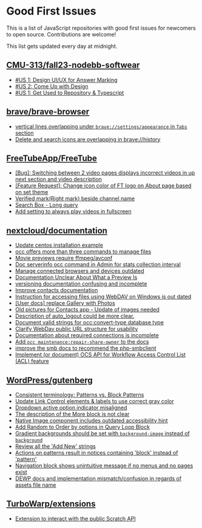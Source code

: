 # Good First Issues

This is a list of JavaScript repositories with good first issues for newcomers to open source. Contributions are welcome!

This list gets updated every day at midnight.

## [CMU-313/fall23-nodebb-softwear](https://github.com/CMU-313/fall23-nodebb-softwear)

- [#US 1: Design UI/UX for Answer Marking](https://github.com/CMU-313/fall23-nodebb-softwear/issues/4)
- [#US 2: Come Up with Design](https://github.com/CMU-313/fall23-nodebb-softwear/issues/6)
- [#US 1: Get Used to Repository & Typescript](https://github.com/CMU-313/fall23-nodebb-softwear/issues/3)

## [brave/brave-browser](https://github.com/brave/brave-browser)

- [vertical lines overlapping under `brave://settings/appearance` in `Tabs` section](https://github.com/brave/brave-browser/issues/30100)
- [Delete and search icons are overlapping in brave://history](https://github.com/brave/brave-browser/issues/32399)

## [FreeTubeApp/FreeTube](https://github.com/FreeTubeApp/FreeTube)

- [[Bug]: Switching between 2 video pages displays incorrect videos in up next section and video description](https://github.com/FreeTubeApp/FreeTube/issues/2261)
- [[Feature Request]: Change icon color of FT logo on About page based on set theme](https://github.com/FreeTubeApp/FreeTube/issues/4020)
- [Verified mark(Right mark) beside channel name](https://github.com/FreeTubeApp/FreeTube/issues/944)
- [Search Box - Long query](https://github.com/FreeTubeApp/FreeTube/issues/940)
- [Add setting to always play videos in fullscreen](https://github.com/FreeTubeApp/FreeTube/issues/647)

## [nextcloud/documentation](https://github.com/nextcloud/documentation)

- [Update centos installation example](https://github.com/nextcloud/documentation/issues/9652)
- [occ offers more than three commands to manage files](https://github.com/nextcloud/documentation/issues/9630)
- [Movie previews require ffmpeg/avconf](https://github.com/nextcloud/documentation/issues/222)
- [Doc serverinfo occ command in Admin for stats collection interval](https://github.com/nextcloud/documentation/issues/10493)
- [Manage connected browsers and devices outdated](https://github.com/nextcloud/documentation/issues/1746)
- [Documentation Unclear About What a Preview Is](https://github.com/nextcloud/documentation/issues/710)
- [versioning documentation confusing and incomplete](https://github.com/nextcloud/documentation/issues/1141)
- [Improve contacts documentation](https://github.com/nextcloud/documentation/issues/1550)
- [Instruction for accessing files using WebDAV on Windows is out dated](https://github.com/nextcloud/documentation/issues/1806)
- [[User docs] replace Gallery with Photos](https://github.com/nextcloud/documentation/issues/1889)
- [Old pictures for Contacts app - Update of images needed](https://github.com/nextcloud/documentation/issues/5521)
- [Description of auto_logout could be more clear.](https://github.com/nextcloud/documentation/issues/7244)
- [Document valid strings for occ:convert-type database type](https://github.com/nextcloud/documentation/issues/7341)
- [Clarify WebDav public URL structure for usability](https://github.com/nextcloud/documentation/issues/9147)
- [Documentation about required connections is incomplete](https://github.com/nextcloud/documentation/issues/5285)
- [Add `occ maintenance:repair-share-owner` to the docs](https://github.com/nextcloud/documentation/issues/10064)
- [improve the smb docs to recommend the php-smbclient](https://github.com/nextcloud/documentation/issues/9428)
- [Implement (or document) OCS API for Workflow Access Control List (ACL) feature](https://github.com/nextcloud/documentation/issues/11119)

## [WordPress/gutenberg](https://github.com/WordPress/gutenberg)

- [Consistent terminology: Patterns vs. Block Patterns](https://github.com/WordPress/gutenberg/issues/49617)
- [Update Link Control elements & labels to use correct gray color](https://github.com/WordPress/gutenberg/issues/54589)
- [Dropdown active option indicator misaligned](https://github.com/WordPress/gutenberg/issues/52001)
- [The description of the More block is not clear](https://github.com/WordPress/gutenberg/issues/41854)
- [Native Image component includes outdated accessibility hint](https://github.com/WordPress/gutenberg/issues/45124)
- [Add Random to Order by options in Query Loop Block](https://github.com/WordPress/gutenberg/issues/40481)
- [Gradient backgrounds should be set with `background-image` instead of `background`](https://github.com/WordPress/gutenberg/issues/32787)
- [Review all the 'Add New' strings](https://github.com/WordPress/gutenberg/issues/53984)
- [Actions on patterns result in notices containing 'block' instead of 'pattern'](https://github.com/WordPress/gutenberg/issues/53370)
- [Navigation block shows unintuitive message if no menus and no pages exist](https://github.com/WordPress/gutenberg/issues/44486)
- [DEWP docs and implementation mismatch/confusion in regards of assets file name](https://github.com/WordPress/gutenberg/issues/49872)

## [TurboWarp/extensions](https://github.com/TurboWarp/extensions)

- [Extension to interact with the public Scratch API](https://github.com/TurboWarp/extensions/issues/211)

